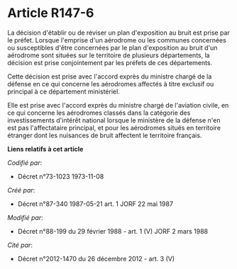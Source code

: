 # Article R147-6

La décision d'établir ou de réviser un plan d'exposition au bruit est prise par le préfet. Lorsque l'emprise d'un aérodrome
ou les communes concernées ou susceptibles d'être concernées par le plan d'exposition au bruit d'un aérodrome sont situées
sur le territoire de plusieurs départements, la décision est prise conjointement par les préfets de ces départements.

Cette décision est prise avec l'accord exprès du ministre chargé de la défense en ce qui concerne les aérodromes affectés à
titre exclusif ou principal à ce département ministériel.

Elle est prise avec l'accord exprès du ministre chargé de l'aviation civile, en ce qui concerne les aérodromes classés dans
la catégorie des investissements d'intérêt national lorsque le ministère de la défense n'en est pas l'affectataire principal,
et pour les aérodromes situés en territoire étranger dont les nuisances de bruit affectent le territoire français.

**Liens relatifs à cet article**

_Codifié par_:

  - Décret n°73-1023 1973-11-08

_Créé par_:

  - Décret n°87-340 1987-05-21 art. 1 JORF 22 mai 1987

_Modifié par_:

  - Décret n°88-199 du 29 février 1988 - art. 1 (V) JORF 2 mars 1988

_Cité par_:

  - Décret n°2012-1470 du 26 décembre 2012 - art. 3 (V)
